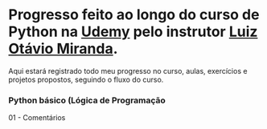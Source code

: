 # Progresso feito ao longo do curso de Python na [Udemy](https://www.udemy.com) pelo instrutor [Luiz Otávio Miranda](https://www.linkedin.com/in/todoespacoonline).
Aqui estará registrado todo meu progresso no curso, aulas, exercícios e projetos propostos, seguindo o fluxo do curso. 

### Python básico (Lógica de Programação
01 - Comentários
